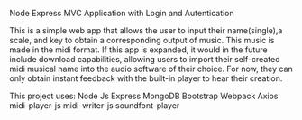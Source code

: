 Node Express MVC Application with Login and Autentication

This is a simple web app that allows the user to input their name(single),a scale, and key to obtain a corresponding output of music. This music is made in the midi format. If this app is expanded, it would in the future include download capabilities, allowing users to import their self-created midi musical name into the audio software of their choice. For now, they can only obtain instant feedback with the built-in player to hear their creation. 

This project uses: 
Node Js
Express
MongoDB
Bootstrap
Webpack
Axios
midi-player-js
midi-writer-js
soundfont-player



